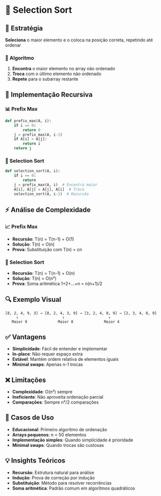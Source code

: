 # 🎯 Selection Sort

## 🎯 Estratégia
**Seleciona** o maior elemento e o coloca na posição correta, repetindo até ordenar

### 🔄 Algoritmo
1. **Encontra** o maior elemento no array não ordenado
2. **Troca** com o último elemento não ordenado
3. **Repete** para o subarray restante

## 🔧 Implementação Recursiva

### 📊 Prefix Max
```python
def prefix_max(A, i):
    if i == 0:
        return 0
    j = prefix_max(A, i-1)
    if A[i] > A[j]:
        return i
    return j
```

### 🎯 Selection Sort
```python
def selection_sort(A, i):
    if i == 0:
        return
    j = prefix_max(A, i)  # Encontra maior
    A[i], A[j] = A[j], A[i]  # Troca
    selection_sort(A, i-1)  # Recursão
```

## ⚡ Análise de Complexidade

### 📈 Prefix Max
- **Recursão**: T(n) = T(n-1) + O(1)
- **Solução**: T(n) = O(n)
- **Prova**: Substituição com T(n) = cn

### 🎯 Selection Sort
- **Recursão**: T(n) = T(n-1) + O(n)
- **Solução**: T(n) = O(n²)
- **Prova**: Soma aritmética 1+2+...+n = n(n+1)/2

## 🔍 Exemplo Visual
```
[8, 2, 4, 9, 3] → [8, 2, 4, 3, 9] → [3, 2, 4, 8, 9] → [2, 3, 4, 8, 9]
     ↑                    ↑                    ↑
   Maior 9              Maior 8              Maior 4
```

## ✅ Vantagens
- **Simplicidade**: Fácil de entender e implementar
- **In-place**: Não requer espaço extra
- **Estável**: Mantém ordem relativa de elementos iguais
- **Minimal swaps**: Apenas n-1 trocas

## ❌ Limitações
- **Complexidade**: O(n²) sempre
- **Ineficiente**: Não aproveita ordenação parcial
- **Comparações**: Sempre n²/2 comparações

## 🎯 Casos de Uso
- **Educacional**: Primeiro algoritmo de ordenação
- **Arrays pequenos**: n < 50 elementos
- **Implementação simples**: Quando simplicidade é prioridade
- **Minimal swaps**: Quando trocas são custosas

## 💡 Insights Teóricos
- **Recursão**: Estrutura natural para análise
- **Indução**: Prova de correção por indução
- **Substituição**: Método para resolver recorrências
- **Soma aritmética**: Padrão comum em algoritmos quadráticos 